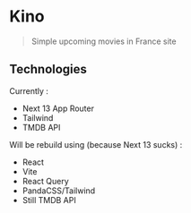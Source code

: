 # Kino

> Simple upcoming movies in France site

## Technologies

Currently :
- Next 13 App Router
- Tailwind
- TMDB API

Will be rebuild using (because Next 13 sucks) :
- React
- Vite
- React Query
- PandaCSS/Tailwind
- Still TMDB API
